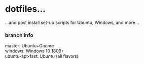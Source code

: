 <h1/>dotfiles...</h1> 
...and post install set-up scripts for Ubuntu, Windows, and more...

<h3>branch info</h3>
<p/>
master:           Ubuntu+Gnome <br>
windows:          Windows 10 1809+ <br>
ubuntu-apt-fast:  Ubuntu (all flavors) <br>
</p>
